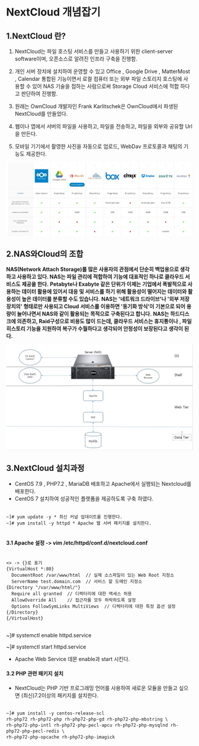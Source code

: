 NextCloud 개념잡기
====

1.NextCloud 란?
----
1. NextCloud는 파일 호스팅 서비스를 만들고 사용하기 위한 client-server software이며, 오픈소스로 알려진 인프라 구축을 진행함.

2. 개인 서버 장치에 설치하여 운영할 수 있고 Office , Google Drive , MatterMost , Calendar 통합된 기능이면서
로컬 컴퓨터 또는 외부 파일 스토리지 호스팅에 사용할 수 있어 NAS 기술을 접하는 사람으로써 Storage Cloud 서비스에 적합
하다고 판단하여 진행함.

3. 원래는 OwnCloud 개발자인 Frank Karlitschek은 OwnCloud에서 파생된 NextCloud를 만들었다.

4. 웹이나 앱에서 서버의 파일을 사용하고, 파일을 전송하고, 파일을 외부와 공유할 Url을 만든다.

5. 모바일 기기에서 촬영한 사진을 자동으로 업로드, WebDav 프로토콜과 채팅의 기능도 제공한다.

![Nextcloud](/image/1.JPG)

2.NAS와Cloud의 조합
----

**NAS(Network Attach Storage)를 많은 사용자의 관점에서 단순히 백업용으로 생각하고 사용하고 있다. NAS는 파일 관리에 적합하여 
기능에 대표적인 하나로 클라우드 서비스도 제공을 한다.**
**Petabyte나 Exabyte 같은 단위가 이제는 기업에서 폭발적으로 사용하는 데이터 활용에 있어서 대응 및 서비스를 하기 위해
활용성이 떨어지는 데이터와 활용성이 높은 데이터를 분류할 수도 있습니다.**
**NAS는 '네트워크 드라이브'나 '외부 저장장치의' 형태로만 사용되고 Cloud 서비스를 이용하면 '동기화 방식'이 기본으로 되어
용량이 늘어나면서 NAS와 같이 활용되는 목적으로 구축된다고 합니다.**
**NAS는 하드디스크에 의존하고, Raid구성으로 비용도 많이 드는데, 클라우드 서비스는 휴지통이나 , 파일 히스토리 기능을 지원하여
복구가 수월하다고 생각되어 안정성이 보장된다고 생각이 된다.**

![NextCloud](/image/2.JPG)

3.NextCloud 설치과정
----
* CentOS 7.9 , PHP7.2 , MariaDB 배포하고 Apache에서 실행되는 Nextcloud를 배포한다.
* CentOS 7 설치하여 성공적인 플랫폼을 제공하도록 구축 하였다.
<pre>
<code>
~]# yum update -y * 최신 커널 업데이트를 진행한다.
~]# yum install -y httpd * Apache 웹 서버 패키지를 설치한다.
</code>
</pre>

#### 3.1 Apache 설정 -> vim /etc/httpd/conf.d/nextcloud.conf
<pre>
<code>
<> -> {}로 표기
{VirtualHost *:80} 
  DocumentRoot /var/www/html  // 실제 소스파일이 있는 Web Root 지정소
  ServerName test.domain.com  // 서비스 할 도메인 지정소
{Directory "/var/www/html/"}
  Require all granted  // 디렉터리에 대한 액세스 허용
  AllowOverride All    // 접근자를 모두 허락하도록 설정
  Options FollowSymLinks MultiViews  // 디렉터리에 대한 특정 옵션 설정
{/Directory}
{/VirtualHost}
</code>
</pre>
~]# systemctl enable httpd.service

~]# systemctl start httpd.service
* Apache Web Service 데몬 enable과 start 시킨다.

#### 3.2 PHP 관련 패키지 설치
* NextCloud는 PHP 기반 프로그래밍 언어를 사용하여 새로운 모듈을 만들고 싶으면 (최신)7.2이상의 패키지를 설치한다.
<pre>
<code>
~]# yum install -y centos-release-scl
rh-php72 rh-php72-php rh-php72-php-gd rh-php72-php-mbstring \
rh-php72-php-intl rh-php72-php-pecl-apcu rh-php72-php-mysqlnd rh-php72-php-pecl-redis \
rh-php72-php-opcache rh-php72-php-imagick
</code>
</pre>
